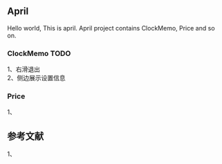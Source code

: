 
## April
Hello world, This is april.
April project contains ClockMemo, Price and so on.

### ClockMemo TODO
1、右滑退出   
2、侧边展示设置信息  

### Price 
1、    


## 参考文献  
1、[]()     

